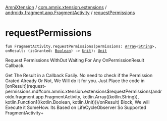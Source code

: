 [AmniXtension](../../index.md) / [com.amnix.xtension.extensions](../index.md) / [androidx.fragment.app.FragmentActivity](index.md) / [requestPermissions](./request-permissions.md)

# requestPermissions

`fun FragmentActivity.requestPermissions(permissions: `[`Array`](https://kotlinlang.org/api/latest/jvm/stdlib/kotlin/-array/index.html)`<`[`String`](https://kotlinlang.org/api/latest/jvm/stdlib/kotlin/-string/index.html)`>, onResult: (isGranted: `[`Boolean`](https://kotlinlang.org/api/latest/jvm/stdlib/kotlin/-boolean/index.html)`) -> `[`Unit`](https://kotlinlang.org/api/latest/jvm/stdlib/kotlin/-unit/index.html)`): `[`Unit`](https://kotlinlang.org/api/latest/jvm/stdlib/kotlin/-unit/index.html)

Request Permissions WithOut Waiting For Any OnPermissionResult Callback.

Get The Result in a Callback Easily.
No need to check if the Permission Grated Already Or Not, We Will do it for you. Just Place the code in [onResult](request-permissions.md#com.amnix.xtension.extensions$requestPermissions(androidx.fragment.app.FragmentActivity, kotlin.Array((kotlin.String)), kotlin.Function1((kotlin.Boolean, kotlin.Unit)))/onResult) Block, We will Execute it SomeHow.
Its Based on LifeCycleObserver So Supported FragmentActivity+

